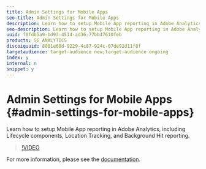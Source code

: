 ```yaml
---
title: Admin Settings for Mobile Apps
seo-title: Admin Settings for Mobile Apps
description: Learn how to setup Mobile App reporting in Adobe Analytics, including Lifecycle components, Location Tracking, and Background Hit reporting.
seo-description: Learn how to setup Mobile App reporting in Adobe Analytics, including Lifecycle components, Location Tracking, and Background Hit reporting.
uuid: f0fdb5a9-bd93-4514-ad36-77bb47610feb
products: SG_ANALYTICS
discoiquuid: 8081e60d-9229-4c87-924c-07de92d11f8f
targetaudience: target-audience new;target-audience ongoing
index: y
internal: n
snippet: y
---
```


# Admin Settings for Mobile Apps {#admin-settings-for-mobile-apps}

Learn how to setup Mobile App reporting in Adobe Analytics, including Lifecycle components, Location Tracking, and Background Hit reporting.

>[!VIDEO](https://video.tv.adobe.com/v/25961/?quality=12)

For more information, please see the [documentation](https://marketing.adobe.com/resources/help/en_US/mobile/gs.html).